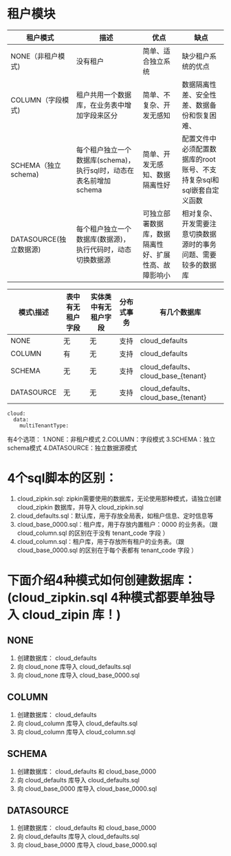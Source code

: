 # 租户模块

| 租户模式 | 描述 | 优点 | 缺点  | 
|---|---|---|---|
| NONE（非租户模式) | 没有租户 | 简单、适合独立系统 | 缺少租户系统的优点 | 
| COLUMN（字段模式) | 租户共用一个数据库，在业务表中增加字段来区分 | 简单、不复杂、开发无感知 | 数据隔离性差、安全性差、数据备份和恢复困难、 | 
| SCHEMA（独立schema) | 每个租户独立一个 数据库(schema)，执行sql时，动态在表名前增加schema | 简单、开发无感知、数据隔离性好 | 配置文件中必须配置数据库的root账号、不支持复杂sql和 sql嵌套自定义函数 | 
| DATASOURCE(独立数据源) | 每个租户独立一个 数据库(数据源)，执行代码时，动态切换数据源 | 可独立部署数据库，数据隔离性好、扩展性高、故障影响小 | 相对复杂、开发需要注意切换数据源时的事务问题、需要较多的数据库 |

| 模式\描述  | 表中有无租户字段 | 实体类中有无租户字段 | 分布式事务| 有几个数据库 |  
|---|---|---|---|---|
| NONE | 无 | 无 | 支持 | cloud_defaults | 
| COLUMN | 有 | 无 | 支持 | cloud_defaults |
| SCHEMA | 无 | 无 | 支持 | cloud_defaults、cloud_base_{tenant} |
| DATASOURCE | 无 | 无 | 支持 | cloud_defaults、cloud_base_{tenant} |

```
cloud:
  data:
    multiTenantType:  
```
有4个选项：
1.NONE：非租户模式
2.COLUMN：字段模式
3.SCHEMA：独立schema模式
4.DATASOURCE：独立数据源模式

# 4个sql脚本的区别：
1. cloud_zipkin.sql: zipkin需要使用的数据库，无论使用那种模式，请独立创建 cloud_zipkin 数据库，并导入 cloud_zipkin.sql 
2. cloud_defaults.sql：默认库，用于存放全局表，如租户信息、定时信息等
3. cloud_base_0000.sql：租户库，用于存放内置租户：0000 的业务表。（跟 cloud_column.sql 的区别在于没有 tenant_code 字段 ）
4. cloud_column.sql：租户库，用于存放所有租户的业务表。（跟 cloud_base_0000.sql 的区别在于每个表都有 tenant_code 字段 ）

# 下面介绍4种模式如何创建数据库：(cloud_zipkin.sql 4种模式都要单独导入 cloud_zipin 库！)
## NONE
1. 创建数据库： cloud_defaults
2. 向 cloud_none 库导入 cloud_defaults.sql 
3. 向 cloud_none 库导入 cloud_base_0000.sql 

## COLUMN
1. 创建数据库： cloud_defaults
2. 向 cloud_column 库导入 cloud_defaults.sql 
3. 向 cloud_column 库导入 cloud_column.sql 

## SCHEMA
1. 创建数据库： cloud_defaults 和 cloud_base_0000
2. 向 cloud_defaults 库导入 cloud_defaults.sql 
3. 向 cloud_base_0000 库导入 cloud_base_0000.sql 

## DATASOURCE
1. 创建数据库： cloud_defaults 和 cloud_base_0000
2. 向 cloud_defaults 库导入 cloud_defaults.sql 
3. 向 cloud_base_0000 库导入 cloud_base_0000.sql 
